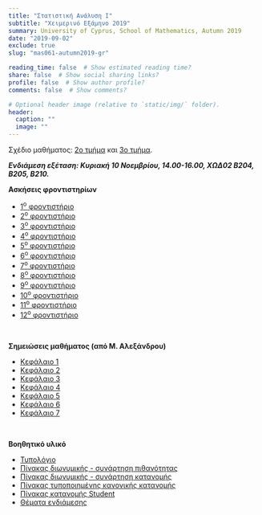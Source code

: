 ```yaml
---
title: "Στατιστική Ανάλυση Ι"
subtitle: "Χειμερινό Εξάμηνο 2019"
summary: University of Cyprus, School of Mathematics, Autumn 2019
date: "2019-09-02"
exclude: true
slug: "mas061-autumn2019-gr"

reading_time: false  # Show estimated reading time?
share: false  # Show social sharing links?
profile: false  # Show author profile?
comments: false  # Show comments?

# Optional header image (relative to `static/img/` folder).
header:
  caption: ""
  image: ""
---
```


Σχέδιο μαθήματος: [2ο τμήμα](/teaching/mas_061.2_autumn_2019_syllabus.pdf) και [3ο τμήμα](/teaching/mas_061.3_autumn_2019_syllabus.pdf).

***Eνδιάμεση εξέταση: Κυριακή 10 Νοεμβρίου, 14.00-16.00, ΧΩΔ02 Β204, Β205, Β210.***

**Ασκήσεις φροντιστηρίων**

- [1<sup>ο</sup> φροντιστήριο](/teaching/mas061_askhseis_1.pdf)
- [2<sup>ο</sup> φροντιστήριο](/teaching/mas061_askhseis_2.pdf)
- [3<sup>ο</sup> φροντιστήριο](/teaching/mas061_askhseis_3.pdf)
- [4<sup>ο</sup> φροντιστήριο](/teaching/mas061_askhseis_4.pdf)
- [5<sup>ο</sup> φροντιστήριο](/teaching/mas061_askhseis_5.pdf)
- [6<sup>ο</sup> φροντιστήριο](/teaching/mas061_askhseis_6.pdf)
- [7<sup>ο</sup> φροντιστήριο](/teaching/mas061_askhseis_7.pdf)
- [8<sup>ο</sup> φροντιστήριο](/teaching/mas061_askhseis_8.pdf)
- [9<sup>ο</sup> φροντιστήριο](/teaching/mas061_askhseis_9.pdf)
- [10<sup>ο</sup> φροντιστήριο](/teaching/mas061_askhseis_10.pdf)
- [11<sup>ο</sup> φροντιστήριο](/teaching/mas061_askhseis_11.pdf)
- [12<sup>ο</sup> φροντιστήριο](/teaching/mas061_askhseis_12.pdf)



&#x2003;

**Σημειώσεις μαθήματος (από Μ. Αλεξάνδρου)**

- [Κεφάλαιο 1](/teaching/mas061_Chapter1.pdf)
- [Κεφάλαιο 2](/teaching/mas061_Chapter2.pdf)
- [Κεφάλαιο 3](/teaching/mas061_Chapter3.pdf)
- [Κεφάλαιο 4](/teaching/mas061_Chapter4.pdf)
- [Κεφάλαιο 5](/teaching/mas061_Chapter5.pdf)
- [Κεφάλαιο 6](/teaching/mas061_Chapter6.pdf)
- [Κεφάλαιο 7](/teaching/mas061_Chapter7.pdf)



&#x2003;

**Βοηθητικό υλικό**

- [Τυπολόγιο](/teaching/typologio_telikhs_autumn_2019.pdf)
- [Πίνακας διωνυμικής - συνάρτηση πιθανότητας](/teaching/binomial_table_probability.pdf)
- [Πίνακας διωνυμικής - συνάρτηση κατανομής](/teaching/binomial_table_cumulative.pdf)
- [Πίνακας τυποποιημένης κανονικής κατανομής](/teaching/normal_distribution_table.pdf)
- [Πίνακας κατανομής Student](/teaching/student_distribution_table.pdf)
- [Θέματα ενδιάμεσης](/teaching/mas061_midterm_2019.pdf)
